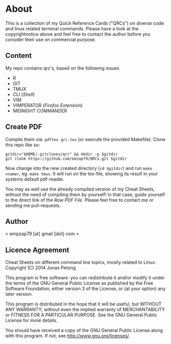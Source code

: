 # About

This is a collection of my Quick Reference Cards ("QRCs") on diverse code and
linux related terminal commands. Please have a look at the copyrightnotice
above and feel free to contact the author before you consider their use on
commercial purpose.

## Content

My repo contains qrc's, based on the following issues

- R
- GIT
- TMUX
- CLI (*Shell*)
- VIM
- VIMPERATOR (*Firefox Extension*)
- MIDNIGHT COMMANDER

## Create PDF

Compile them via: `pdftex qrc.tex` (or execute the provided Makefile). Clone
this repo like so:

    gitdir="$HOME/.gitclones/qrc" && mkdir -p $gitdir
    git clone https://github.com/emzap79/QRCs.git $gitdir

Now change into the new created directory (`cd $gitdir`) and run `make <name>`,
eg. `make tmux`. It will run on the tex-file, showing its result in your
systems default pdf-reader.

You may as well use the already compiled version of my Cheat Sheets, without the need of
compiling them by yourself! In that case, guide yourself to the direct link of
the *Raw PDF File*. Please feel free to contact me or sending me pull-requests.

## Author

< empzap79 [at] gmail [dot] com >

## Licence Agreement

Cheat Sheets on different command line topics, mostly related to Linux.
Copyright (C) 2014 Jonas Petong

This program is free software: you can redistribute it and/or modify it under
the terms of the GNU General Public License as published by the Free Software
Foundation, either version 3 of the License, or (at your option) any later
version.

This program is distributed in the hope that it will be useful, but WITHOUT ANY
WARRANTY; without even the implied warranty of MERCHANTABILITY or FITNESS FOR A
PARTICULAR PURPOSE.  See the GNU General Public License for more details.

You should have received a copy of the GNU General Public License along with
this program.  If not, see <http://www.gnu.org/licenses/>.
